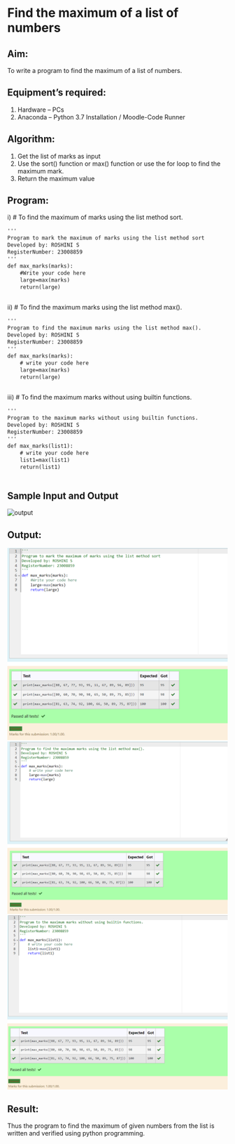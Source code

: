 # Find the maximum of a list of numbers
## Aim:
To write a program to find the maximum of a list of numbers.
## Equipment’s required:
1.	Hardware – PCs
2.	Anaconda – Python 3.7 Installation / Moodle-Code Runner
## Algorithm:
1.	Get the list of marks as input
2.	Use the sort() function or max() function or use the for loop to find the maximum mark.
3.	Return the maximum value
## Program:

i)	# To find the maximum of marks using the list method sort.
```
''' 
Program to mark the maximum of marks using the list method sort
Developed by: ROSHINI S
RegisterNumber: 23008859
'''
def max_marks(marks):
    #Write your code here
    large=max(marks)
    return(large)


```

ii)	# To find the maximum marks using the list method max().
```
''' 
Program to find the maximum marks using the list method max().
Developed by: ROSHINI S
RegisterNumber: 23008859
'''
def max_marks(marks):
    # write your code here
    large=max(marks)
    return(large)


```

iii) # To find the maximum marks without using builtin functions.
```
''' 
Program to the maximum marks without using builtin functions.
Developed by: ROSHINI S
RegisterNumber: 23008859
'''
def max_marks(list1):
    # write your code here
    list1=max(list1)
    return(list1)


```
## Sample Input and Output
![output](./img/max_marks1.jpg) 

## Output:
![Alt text](Sort.png)
![Alt text](<list method.png>)
![Alt text](built-in.png)


## Result:
Thus the program to find the maximum of given numbers from the list is written and verified using python programming.